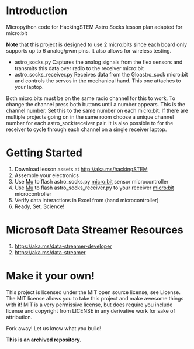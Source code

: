 # Introduction
Micropython code for HackingSTEM Astro Socks lesson plan adapted for micro:bit


**Note** that this project is designed to use 2 micro:bits since each board only supports up to 6 analog/pwm pins. It also allows for wireless testing.
* astro_socks.py
Captures the analog signals from the flex sensors and transmits this data over radio to the receiver micro:bit
* astro_socks_receiver.py
Receives data from the Gloastro_sock micro:bit and controls the servos in the mechanical hand. This one attaches to your laptop.

Both micro:bits must be on the same radio channel for this to work. To change the channel press both buttons until a number appears. This is the channel number. Set this to the same number on each micro:bit. If there are multiple projects going on in the same room choose a unique channel number for each astro_sock/receiver pair. It is also possible to for the receiver to cycle through each channel on a single receiver laptop.

# Getting Started
1. Download lesson assets at http://aka.ms/hackingSTEM
1. Assemble your electronics
1. Use [Mu](https://codewith.mu/) to flash astro_socks.py [micro:bit](https://microbit.org/) sensor microcontroller
1. Use [Mu](https://codewith.mu/) to flash astro_socks_receiver.py to your receiver [micro:bit](https://microbit.org/) microcontroller
1. Verify data interactions in Excel from (hand microcontroller)
1. Ready, Set, Science!

# Microsoft Data Streamer Resources
1. https://aka.ms/data-streamer-developer
1. https://aka.ms/data-streamer

# Make it your own!
This project is licensed under the MIT open source license, see License. The MIT license allows you to take this project and make awesome things with it! MIT is a very permissive license, but does require you include license and copyright from LICENSE in any derivative work for sake of attribution.

Fork away! Let us know what you build!

**This is an archived repository.**
